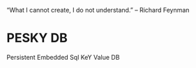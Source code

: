 “What I cannot create, I do not understand.” – Richard Feynman
# PESKY DB
Persistent Embedded Sql KeY Value DB
